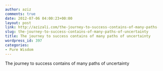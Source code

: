 ```yaml
---
author: aziz
comments: true
date: 2012-07-06 04:00:23+00:00
layout: post
link: http://azizali.com/the-journey-to-success-contains-of-many-paths-of-uncertainty/
slug: the-journey-to-success-contains-of-many-paths-of-uncertainty
title: The journey to success contains of many paths of uncertainty
wordpress_id: 397
categories:
- Pure Wisdom
---
```


The journey to success contains of many paths of uncertainty
